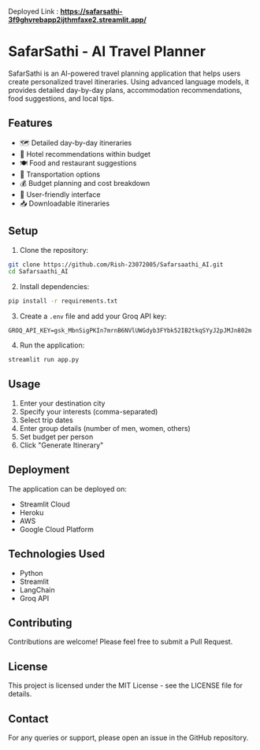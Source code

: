 Deployed Link : **https://safarsathi-3f9ghvrebapp2ijthmfaxe2.streamlit.app/**

# SafarSathi - AI Travel Planner

SafarSathi is an AI-powered travel planning application that helps users create personalized travel itineraries. Using advanced language models, it provides detailed day-by-day plans, accommodation recommendations, food suggestions, and local tips.

## Features

- 🗺️ Detailed day-by-day itineraries
- 🏨 Hotel recommendations within budget
- 🍽️ Food and restaurant suggestions
- 🚗 Transportation options
- 💰 Budget planning and cost breakdown
- 📱 User-friendly interface
- 📥 Downloadable itineraries

## Setup

1. Clone the repository:
```bash
git clone https://github.com/Rish-23072005/Safarsaathi_AI.git
cd Safarsaathi_AI
```

2. Install dependencies:
```bash
pip install -r requirements.txt
```

3. Create a `.env` file and add your Groq API key:
```
GROQ_API_KEY=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
```

4. Run the application:
```bash
streamlit run app.py
```

## Usage

1. Enter your destination city
2. Specify your interests (comma-separated)
3. Select trip dates
4. Enter group details (number of men, women, others)
5. Set budget per person
6. Click "Generate Itinerary"

## Deployment

The application can be deployed on:
- Streamlit Cloud
- Heroku
- AWS
- Google Cloud Platform

## Technologies Used

- Python
- Streamlit
- LangChain
- Groq API


## Contributing

Contributions are welcome! Please feel free to submit a Pull Request.

## License

This project is licensed under the MIT License - see the LICENSE file for details.

## Contact

For any queries or support, please open an issue in the GitHub repository. 

